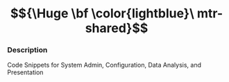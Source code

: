 # $${\Huge \bf \color{lightblue}\ mtr-shared}$$

### Description 

  Code Snippets for System Admin, Configuration, Data Analysis, and Presentation
